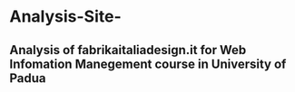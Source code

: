 # Analysis-Site-
## Analysis of fabrikaitaliadesign.it for Web Infomation Manegement course in University of Padua
